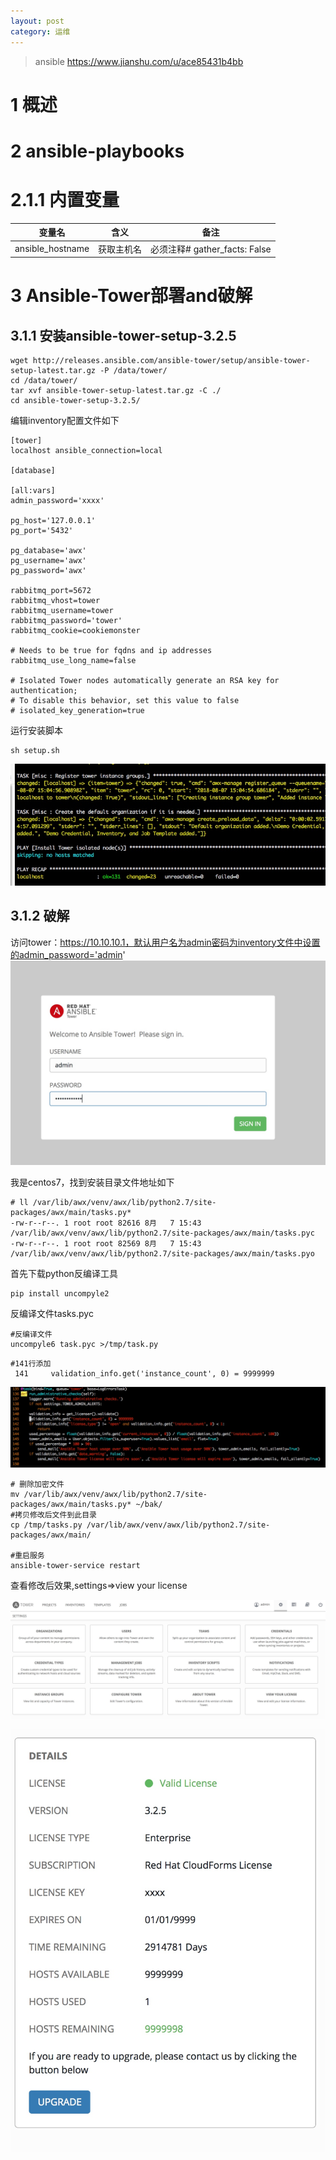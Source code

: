```yaml
---
layout: post
category: 运维
---
```


> ansible
> https://www.jianshu.com/u/ace85431b4bb


# 1 概述
# 2 ansible-playbooks
# 2.1.1 内置变量

| 变量名 | 含义 |备注  |
| --- | --- | --- |
|ansible_hostname |  获取主机名| 必须注释# gather_facts: False |
# 3 Ansible-Tower部署and破解
## 3.1.1 安装ansible-tower-setup-3.2.5

```
wget http://releases.ansible.com/ansible-tower/setup/ansible-tower-setup-latest.tar.gz -P /data/tower/
cd /data/tower/
tar xvf ansible-tower-setup-latest.tar.gz -C ./
cd ansible-tower-setup-3.2.5/
```
编辑inventory配置文件如下


```
[tower]
localhost ansible_connection=local

[database]

[all:vars]
admin_password='xxxx'

pg_host='127.0.0.1'
pg_port='5432'

pg_database='awx'
pg_username='awx'
pg_password='awx'

rabbitmq_port=5672
rabbitmq_vhost=tower
rabbitmq_username=tower
rabbitmq_password='tower'
rabbitmq_cookie=cookiemonster

# Needs to be true for fqdns and ip addresses
rabbitmq_use_long_name=false

# Isolated Tower nodes automatically generate an RSA key for authentication;
# To disable this behavior, set this value to false
# isolated_key_generation=true
```

运行安装脚本

```
sh setup.sh
```
![](/assets/img/15336280609790.jpg)
## 3.1.2 破解
访问tower：https://10.10.10.1，默认用户名为admin密码为inventory文件中设置的admin_password='admin'
![](/assets/img/15336281451514.jpg)


我是centos7，找到安装目录文件地址如下

```
# ll /var/lib/awx/venv/awx/lib/python2.7/site-packages/awx/main/tasks.py*
-rw-r--r--. 1 root root 82616 8月   7 15:43 /var/lib/awx/venv/awx/lib/python2.7/site-packages/awx/main/tasks.pyc
-rw-r--r--. 1 root root 82569 8月   7 15:43 /var/lib/awx/venv/awx/lib/python2.7/site-packages/awx/main/tasks.pyo
```

首先下载python反编译工具


```
pip install uncompyle2
```

反编译文件tasks.pyc


```
#反编译文件
uncompyle6 task.pyc >/tmp/task.py
```

```
#141行添加
 141     validation_info.get('instance_count', 0) = 9999999
```
![](/assets/img/15336283712765.jpg)



```
# 删除加密文件
mv /var/lib/awx/venv/awx/lib/python2.7/site-packages/awx/main/tasks.py* ~/bak/
#拷贝修改后文件到此目录
cp /tmp/tasks.py /var/lib/awx/venv/awx/lib/python2.7/site-packages/awx/main/

#重启服务
ansible-tower-service restart
```

查看修改后效果,settings=>view your license

![](/assets/img/15336285952969.jpg)

![](/assets/img/15336286092415.jpg)




